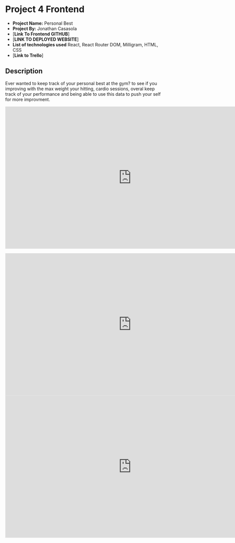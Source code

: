 # Project 4 Frontend

- **Project Name:** Personal Best
- **Project By:** Jonathan Casasola
- [**Link To  Frontend GITHUB**]
- [**LINK TO DEPLOYED WEBSITE**]
- **List of technologies used** React, React Router DOM, Milligram, HTML, CSS
- [**Link to Trello**]

## Description
Ever wanted to keep track of your personal best at the gym? to see if you improving with the max weight your hitting, cardio sessions, overal keep track of your performance and being able to use this data to push your self for more improvment.

[<iframe style="border: 1px solid rgba(0, 0, 0, 0.1);" width="800" height="450" src="https://www.figma.com/embed?embed_host=share&url=https%3A%2F%2Fwww.figma.com%2Fproto%2FTp3QFbI4z1jWrWA4Y7zQ86%2FPersonal-best%3Fpage-id%3D0%253A1%26type%3Ddesign%26node-id%3D2-32%26viewport%3D452%252C331%252C1%26t%3DJPym7qqfe4ITfn3y-1%26scaling%3Dmin-zoom%26mode%3Ddesign" allowfullscreen></iframe>](https://www.figma.com/proto/Tp3QFbI4z1jWrWA4Y7zQ86/Personal-best?embed_host=share&kind=&node-id=2-32&page-id=0%3A1&scaling=min-zoom&t=8jtoL6PsQXejBi9p-1&type=design&viewport=452%2C331%2C1&mode=design)

<iframe style="border: 1px solid rgba(0, 0, 0, 0.1);" width="800" height="450" src="https://www.figma.com/embed?embed_host=share&url=https%3A%2F%2Fwww.figma.com%2Fproto%2FTp3QFbI4z1jWrWA4Y7zQ86%2FPersonal-best%3Fpage-id%3D2%253A11%26type%3Ddesign%26node-id%3D2-31%26viewport%3D386%252C392%252C1%26t%3DgsbtMadSFpMGqnzI-1%26scaling%3Dmin-zoom%26mode%3Ddesign" allowfullscreen></iframe>

<iframe style="border: 1px solid rgba(0, 0, 0, 0.1);" width="800" height="450" src="https://www.figma.com/embed?embed_host=share&url=https%3A%2F%2Fwww.figma.com%2Fproto%2FTp3QFbI4z1jWrWA4Y7zQ86%2FPersonal-best%3Fpage-id%3D2%253A22%26type%3Ddesign%26node-id%3D2-30%26viewport%3D351%252C381%252C1.41%26t%3DkmovTYOE1XrIi3gL-1%26scaling%3Dmin-zoom%26mode%3Ddesign" allowfullscreen></iframe>
